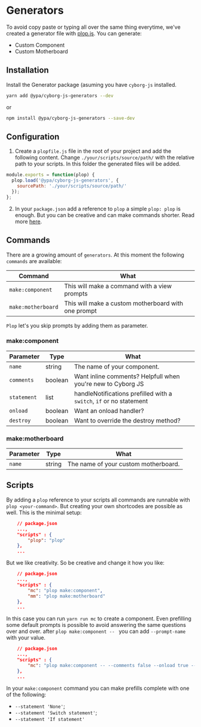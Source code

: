 #  Generators
To avoid copy paste or typing all over the same thing everytime, we've created a generator file with [plop.js](https://plopjs.com).
You can generate:
* Custom Component
* Custom Motherboard

## Installation
Install the Generator package (asuming you have `cyborg-js` installed.

``` .bash
yarn add @ypa/cyborg-js-generators --dev
```
or
```.bash
npm install @ypa/cyborg-js-generators --save-dev
```

## Configuration
1) Create a `plopfile.js` file in the root of your project and add the following content. Change `./your/scripts/source/path/` with the relative path to your scripts. In this folder the generated files will be added. 
```.js
module.exports = function(plop) {
  plop.load('@ypa/cyborg-js-generators', {
    sourcePath: './your/scripts/source/path/'
  });
};
```

2) In your `package.json` add a reference to `plop` a simple `plop: plop` is enough. But you can be creative and can make commands shorter. Read more [here](#scripts).


## Commands
There are a growing amount of `generators`. At this moment the following `commands` are available:

| Command           | What                                                |
|-------------------|-----------------------------------------------------|
|`make:component`   | This will make a command with a view prompts        |
|`make:motherboard` | This will make a custom motherboard with one prompt | 

`Plop` let's you skip prompts by adding them as parameter.

### make:component

| Parameter  | Type    | What                                                                |
|------------|---------|---------------------------------------------------------------------|
|`name`      | string  |The name of your component. |                                        |
|`comments`  | boolean | Want inline comments? Helpfull when you're new to Cyborg JS         |
|`statement` | list    | handleNotifications prefilled with a `switch`, `if` or no statement |
|`onload`    | boolean | Want an onload handler?                                             |
|`destroy`   | boolean | Want to override the destroy method?                                |

### make:motherboard

| Parameter  | Type    | What                                                                |
|------------|---------|---------------------------------------------------------------------|
|`name`      | string  |The name of your custom motherboard.                                  |

## Scripts
By adding a `plop` reference to your scripts all commands are runnable with `plop <your-command>`. But creating your own shortcodes are possible as well. This is the minimal setup:
```.json
    // package.json
    ...,
    "scripts" : {
        "plop": "plop"
    },
    ...
```

But we like creativity. So be creative and change it how you like:
```.json
    // package.json
    ...,
    "scripts" : {
        "mc": "plop make:component",
        "mm": "plop make:motherboard"
    },
    ...
```

In this case you can run `yarn run mc` to create a component. Even prefilling some default prompts is possible to avoid answering the same questions over and over.
after `plop make:component -- ` you can add `--prompt-name` with your value. 

```.json
    // package.json
    ...,
    "scripts" : {
        "mc": "plop make:component -- --comments false --onload true --destroy true"
    },
    ...
```

In your `make:component` command you can make prefills complete with one of the following:
- `--statement 'None'`; 
- `--statement 'Switch statement'`;
- `--statement 'If statement'` 


